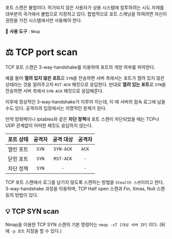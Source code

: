 포트 스캔은 불법이다. 허가되지 않은 사용자가 상용 시스템에 침투하려는 시도 자체를 대부분의 국가에서 불법으로 지정하고 있다. 합법적으로 포트 스캐닝을 하여려면 자신이 권한을 가진 시스템에서만 사용해야 한다.

🧸 **사용 도구** : ```Nmap```

# ⚖️ TCP port scan
TCP 포트 스캔은 3-way-handshake를 이용하여 포트의 개방 여부를 파악한다.

예를 들어 **열려 있지 않은 포트**로 ```SYN```을 전송하면 서버 측에서는 포트가 열려 있지 않은 상태라는 것을 알려주고자 ```RST-ACK``` 패킷으로 응답한다.
반대로 **열려 있는 포트**로 ```SYN```을 전송하면 서버 측에서 ```SYN-ACK``` 패킷으로 응답해준다.

이후에 정상적인 3-way-handshake가 이루어 지는데, 이 때 서버의 접속 로그에 남을 수도 있다. 공격자의 입장에서는 치명적인 문제가 된다.

만약 방화벽이나 iptables와 같은 **차단 정책**에 포트 스캔이 차단되었을 때는 TCP나 UDP 관계없이 어떠한 패킷도 응답하지 않는다.

포트 상태|공격자|공격 대상|공격자
:---:|:---:|:---:|:---:
열린 포트|```SYN```|```SYN-ACK```|```ACK```
닫힌 포트|```SYN```|```RST-ACK```|```-```
차단 정책|```SYN```|```-```|```-```

TCP 포트 스캔에서 로그를 남기지 않도록 스캔하는 방법을 ```Stealth 스캔```이라고 한다. 3-way-handshake 과정을 이용하며, TCP Half open 스캔과 Fin, Xmas, Null 스캔 등의 방법이 있다.

## 💡 TCP SYN scan
Nmap을 이용한 TCP SYN 스캔의 기본 명령어는 ```nmap -sT [대상 서버 IP]``` 이다. (뒤에 ```-p 포트``` 지정을 할 수 있다.)

